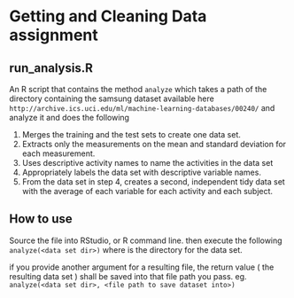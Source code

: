 # Getting and Cleaning Data assignment

## run_analysis.R

An R script that contains the method `analyze` which takes a path of the
directory containing the samsung dataset available here
`http://archive.ics.uci.edu/ml/machine-learning-databases/00240/` and analyze it
and does the following

1. Merges the training and the test sets to create one data set.
2. Extracts only the measurements on the mean and standard deviation for each
measurement. 
3. Uses descriptive activity names to name the activities in the data set
4. Appropriately labels the data set with descriptive variable names. 
5. From the data set in step 4, creates a second, independent tidy data set with
the average of each variable for each activity and each subject.

## How to use

Source the file into RStudio, or R command line. then execute the following
`analyze(<data set dir>)` where <data set dir> is the directory for the data
set.

if you provide another argument for a resulting file, the return value ( the
resulting data set ) shall be saved into that file path you pass.
eg. `analyze(<data set dir>, <file path to save dataset into>)`
